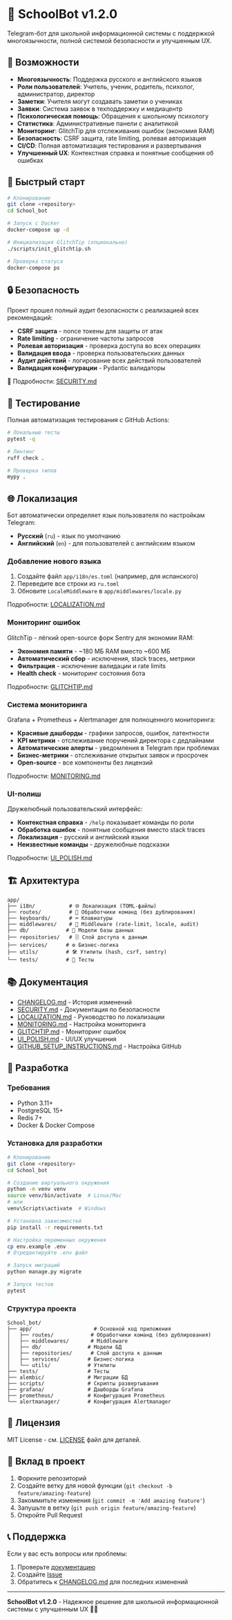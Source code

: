 # 🏫 SchoolBot v1.2.0

Telegram-бот для школьной информационной системы с поддержкой многоязычности, полной системой безопасности и улучшенным UX.

## 🌟 Возможности

- **Многоязычность**: Поддержка русского и английского языков
- **Роли пользователей**: Учитель, ученик, родитель, психолог, администратор, директор
- **Заметки**: Учителя могут создавать заметки о учениках
- **Заявки**: Система заявок в техподдержку и медиацентр
- **Психологическая помощь**: Обращения к школьному психологу
- **Статистика**: Административные панели с аналитикой
- **Мониторинг**: GlitchTip для отслеживания ошибок (экономия RAM)
- **Безопасность**: CSRF защита, rate limiting, ролевая авторизация
- **CI/CD**: Полная автоматизация тестирования и развертывания
- **Улучшенный UX**: Контекстная справка и понятные сообщения об ошибках

## 🚀 Быстрый старт

```bash
# Клонирование
git clone <repository>
cd School_bot

# Запуск с Docker
docker-compose up -d

# Инициализация GlitchTip (опционально)
./scripts/init_glitchtip.sh

# Проверка статуса
docker-compose ps
```

## 🔒 Безопасность

Проект прошел полный аудит безопасности с реализацией всех рекомендаций:

- **CSRF защита** - nonce токены для защиты от атак
- **Rate limiting** - ограничение частоты запросов
- **Ролевая авторизация** - проверка доступа во всех операциях
- **Валидация ввода** - проверка пользовательских данных
- **Аудит действий** - логирование всех действий пользователей
- **Валидация конфигурации** - Pydantic валидаторы

📖 Подробности: [SECURITY.md](SECURITY.md)

## 🧪 Тестирование

Полная автоматизация тестирования с GitHub Actions:

```bash
# Локальные тесты
pytest -q

# Линтинг
ruff check .

# Проверка типов
mypy .
```

## 🌐 Локализация

Бот автоматически определяет язык пользователя по настройкам Telegram:

- **Русский** (`ru`) - язык по умолчанию
- **Английский** (`en`) - для пользователей с английским языком

### Добавление нового языка

1. Создайте файл `app/i18n/es.toml` (например, для испанского)
2. Переведите все строки из `ru.toml`
3. Обновите `LocaleMiddleware` в `app/middlewares/locale.py`

Подробности: [LOCALIZATION.md](LOCALIZATION.md)

### Мониторинг ошибок

GlitchTip - лёгкий open-source форк Sentry для экономии RAM:

- **Экономия памяти** - ~180 МБ RAM вместо ~600 МБ
- **Автоматический сбор** - исключения, stack traces, метрики
- **Фильтрация** - исключение валидации и rate limits
- **Health check** - мониторинг состояния бота

Подробности: [GLITCHTIP.md](GLITCHTIP.md)

### Система мониторинга

Grafana + Prometheus + Alertmanager для полноценного мониторинга:

- **Красивые дашборды** - графики запросов, ошибок, латентности
- **KPI метрики** - отслеживание поручений директора с дедлайнами
- **Автоматические алерты** - уведомления в Telegram при проблемах
- **Бизнес-метрики** - отслеживание открытых заявок и просрочек
- **Open-source** - все компоненты без лицензий

Подробности: [MONITORING.md](MONITORING.md)

### UI-полиш

Дружелюбный пользовательский интерфейс:

- **Контекстная справка** - `/help` показывает команды по роли
- **Обработка ошибок** - понятные сообщения вместо stack traces
- **Локализация** - русский и английский языки
- **Неизвестные команды** - дружелюбные подсказки

Подробности: [UI_POLISH.md](UI_POLISH.md)

## 🏗 Архитектура

```
app/
├── i18n/           # 🌐 Локализация (TOML-файлы)
├── routes/         # 📝 Обработчики команд (без дублирования)
├── keyboards/      # ⌨️ Клавиатуры
├── middlewares/    # 🔧 Middleware (rate-limit, locale, audit)
├── db/            # 💾 Модели базы данных
├── repositories/   # 🗄️ Слой доступа к данным
├── services/      # ⚙️ Бизнес-логика
├── utils/         # 🛠️ Утилиты (hash, csrf, sentry)
└── tests/         # 🧪 Тесты
```

## 📚 Документация

- [CHANGELOG.md](CHANGELOG.md) - История изменений
- [SECURITY.md](SECURITY.md) - Документация по безопасности
- [LOCALIZATION.md](LOCALIZATION.md) - Руководство по локализации
- [MONITORING.md](MONITORING.md) - Настройка мониторинга
- [GLITCHTIP.md](GLITCHTIP.md) - Мониторинг ошибок
- [UI_POLISH.md](UI_POLISH.md) - UI/UX улучшения
- [GITHUB_SETUP_INSTRUCTIONS.md](GITHUB_SETUP_INSTRUCTIONS.md) - Настройка GitHub

## 🔧 Разработка

### Требования

- Python 3.11+
- PostgreSQL 15+
- Redis 7+
- Docker & Docker Compose

### Установка для разработки

```bash
# Клонирование
git clone <repository>
cd School_bot

# Создание виртуального окружения
python -m venv venv
source venv/bin/activate  # Linux/Mac
# или
venv\Scripts\activate  # Windows

# Установка зависимостей
pip install -r requirements.txt

# Настройка переменных окружения
cp env.example .env
# Отредактируйте .env файл

# Запуск миграций
python manage.py migrate

# Запуск тестов
pytest
```

### Структура проекта

```
School_bot/
├── app/                    # Основной код приложения
│   ├── routes/            # Обработчики команд (без дублирования)
│   ├── middlewares/       # Middleware
│   ├── db/               # Модели БД
│   ├── repositories/      # Слой доступа к данным
│   ├── services/         # Бизнес-логика
│   └── utils/            # Утилиты
├── tests/                # Тесты
├── alembic/              # Миграции БД
├── scripts/              # Скрипты развертывания
├── grafana/              # Дашборды Grafana
├── prometheus/           # Конфигурация Prometheus
└── alertmanager/         # Конфигурация Alertmanager
```

## 📄 Лицензия

MIT License - см. [LICENSE](LICENSE) файл для деталей.

## 🤝 Вклад в проект

1. Форкните репозиторий
2. Создайте ветку для новой функции (`git checkout -b feature/amazing-feature`)
3. Закоммитьте изменения (`git commit -m 'Add amazing feature'`)
4. Запушьте в ветку (`git push origin feature/amazing-feature`)
5. Откройте Pull Request

## 📞 Поддержка

Если у вас есть вопросы или проблемы:

1. Проверьте [документацию](docs/)
2. Создайте [Issue](https://github.com/amonochub/present_bot/issues)
3. Обратитесь к [CHANGELOG.md](CHANGELOG.md) для последних изменений

---

**SchoolBot v1.2.0** - Надежное решение для школьной информационной системы с улучшенным UX 🏫✨
